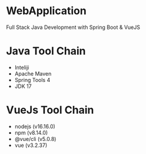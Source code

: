 # WebApplication

Full Stack Java Development with Spring Boot & VueJS

# Java Tool Chain
- Inteliji
- Apache Maven
- Spring Tools 4
- JDK 17

# VueJs Tool Chain
- nodejs (v16.16.0)
- npm (v8.14.0)
- @vue/cli (v5.0.8)
- vue (v3.2.37)
